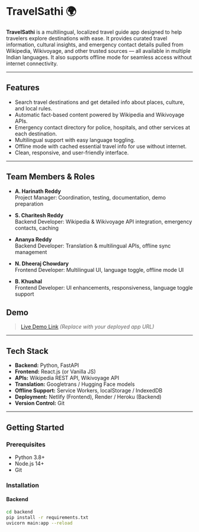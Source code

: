 # TravelSathi 🌍

**TravelSathi** is a multilingual, localized travel guide app designed to help travelers explore destinations with ease. It provides curated travel information, cultural insights, and emergency contact details pulled from Wikipedia, Wikivoyage, and other trusted sources — all available in multiple Indian languages. It also supports offline mode for seamless access without internet connectivity.

---

## Features

- Search travel destinations and get detailed info about places, culture, and local rules.
- Automatic fact-based content powered by Wikipedia and Wikivoyage APIs.
- Emergency contact directory for police, hospitals, and other services at each destination.
- Multilingual support with easy language toggling.
- Offline mode with cached essential travel info for use without internet.
- Clean, responsive, and user-friendly interface.

---
## Team Members & Roles

- **A. Harinath Reddy**  
  Project Manager: Coordination, testing, documentation, demo preparation

- **S. Charitesh Reddy**  
  Backend Developer: Wikipedia & Wikivoyage API integration, emergency contacts, caching

- **Ananya Reddy**  
  Backend Developer: Translation & multilingual APIs, offline sync management

- **N. Dheeraj Chowdary**  
  Frontend Developer: Multilingual UI, language toggle, offline mode UI

- **B. Khushal**  
  Frontend Developer: UI enhancements, responsiveness, language toggle support

## Demo

> [Live Demo Link](#) *(Replace with your deployed app URL)*

---

## Tech Stack

- **Backend:** Python, FastAPI  
- **Frontend:** React.js (or Vanilla JS)  
- **APIs:** Wikipedia REST API, Wikivoyage API  
- **Translation:** Googletrans / Hugging Face models  
- **Offline Support:** Service Workers, localStorage / IndexedDB  
- **Deployment:** Netlify (Frontend), Render / Heroku (Backend)  
- **Version Control:** Git

---

## Getting Started

### Prerequisites

- Python 3.8+
- Node.js 14+
- Git

### Installation

#### Backend

```bash
cd backend
pip install -r requirements.txt
uvicorn main:app --reload

